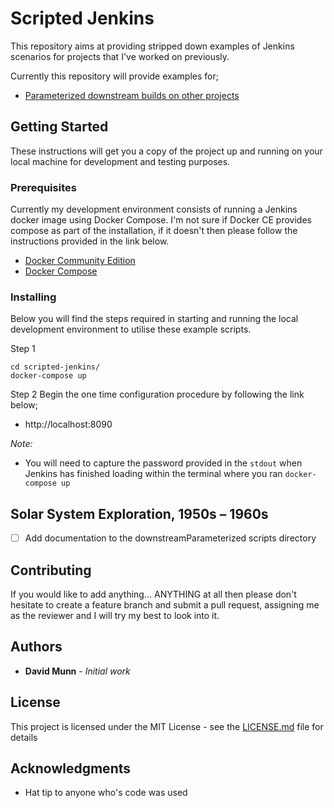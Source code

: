 # Scripted Jenkins

This repository aims at providing stripped down examples of Jenkins scenarios for projects that I've worked on previously.

Currently this repository will provide examples for;

* [Parameterized downstream builds on other projects](downstreamParameterized/)

## Getting Started

These instructions will get you a copy of the project up and running on your local machine for development and testing purposes.

### Prerequisites

Currently my development environment consists of running a Jenkins docker image using Docker Compose. I'm not sure if Docker CE provides compose as part of the installation, if it doesn't then please follow the instructions provided in the link below.

* [Docker Community Edition](https://www.docker.com/community-edition#/download)
* [Docker Compose](https://docs.docker.com/compose/install/)

### Installing

Below you will find the steps required in starting and running the local development environment to utilise these example scripts.

Step 1

```
cd scripted-jenkins/
docker-compose up
```

Step 2
Begin the one time configuration procedure by following the link below;
* http://localhost:8090

*Note:*
* You will need to capture the password provided in the `stdout` when Jenkins has finished loading within the terminal where you ran `docker-compose up`

## Solar System Exploration, 1950s – 1960s

- [ ] Add documentation to the downstreamParameterized scripts directory

## Contributing

If you would like to add anything... ANYTHING at all then please don't hesitate to create a feature branch and submit a pull request, assigning me as the reviewer and I will try my best to look into it.

## Authors

* **David Munn** - *Initial work*

## License

This project is licensed under the MIT License - see the [LICENSE.md](LICENSE.md) file for details

## Acknowledgments

* Hat tip to anyone who's code was used